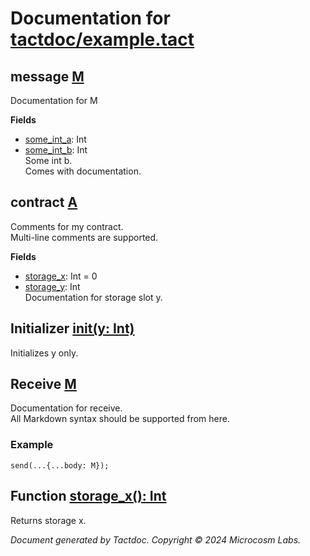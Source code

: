 # Documentation for [tactdoc/example.tact](https://github.com/microcosm-labs/tact-tools/blob/main/tactdoc/example.tact)

## message [M](https://github.com/microcosm-labs/tact-tools/blob/main/tactdoc/example.tact#L2)

Documentation for M

**Fields**  
* [some_int_a](https://github.com/microcosm-labs/tact-tools/blob/main/tactdoc/example.tact#L3): Int  
* [some_int_b](https://github.com/microcosm-labs/tact-tools/blob/main/tactdoc/example.tact#L6): Int  
Some int b.  
Comes with documentation.

## contract [A](https://github.com/microcosm-labs/tact-tools/blob/main/tactdoc/example.tact#L11)

Comments for my contract.  
Multi-line comments are supported.

**Fields**  
* [storage_x](https://github.com/microcosm-labs/tact-tools/blob/main/tactdoc/example.tact#L12): Int = 0  
* [storage_y](https://github.com/microcosm-labs/tact-tools/blob/main/tactdoc/example.tact#L14): Int  
Documentation for storage slot y.

## Initializer [init(y: Int)](https://github.com/microcosm-labs/tact-tools/blob/main/tactdoc/example.tact#L17)

Initializes y only.

## Receive [M](https://github.com/microcosm-labs/tact-tools/blob/main/tactdoc/example.tact#L27)

Documentation for receive.  
All Markdown syntax should be supported from here.  
### Example
```
send(...{...body: M});
```

## Function [storage_x(): Int](https://github.com/microcosm-labs/tact-tools/blob/main/tactdoc/example.tact#L31)

Returns storage x.



*Document generated by Tactdoc. Copyright © 2024 Microcosm Labs.*
